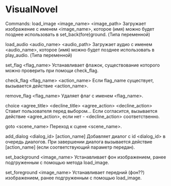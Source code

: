 # VisualNovel
Commands:
  load_image <image_name> <image_path>
  Загружает изображение с именем <image_name>, которое (имя) можно будет позднее использовать в set_back(fore)ground. (Типа переменной)
  
  load_audio <audio_name> <audio_path>
  Загружает аудио с именем <audio_name>, которое (имя) можно будет позднее использовать в play_audio. (Типа переменной)
  
  set_flag <flag_name>
  Устанавливает флажок, существование которого можно проверить при помощи check_flag.
  
  check_flag <flag_name> <action_name>
  Если flag_name существует, вызывается действие <action_name>.
  
  remove_flag <flag_name>
  Удаляет флаг с именем <flag_name>.
  
  choice <agree_title> <decline_title> <agree_action> <decline_action>
  Ставит пользователя перед выбором... Если согласится, вызывается действие <agree_action>, если нет - <decline_action> соответственно.
  
  goto <scene_name>
  Переход к сцене <scene_name>.
  
  add_dialog <dialog_id> [action_name]
  Добавляет диалог с id <dialog_id> в очередь диалогов. При завершении диалога вызывается действие [action_name] (если соответствующий параметр передан).
  
  set_background <image_name>
  Устанавливает фон изображением, ранее подгруженным с помощью метода load_image.
  
  set_foreground <image_name>
  Устанавливает передний (фон??) изображением, ранее подгруженным с помощью load_image.
